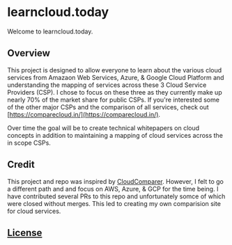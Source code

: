# learncloud.today

Welcome to learncloud.today. 

## Overview

This project is designed to allow everyone to learn about the various cloud services from Amazaon Web Services, Azure, & Google Cloud Platform and understanding the mapping of services across these 3 Cloud Service Providers (CSP). I chose to focus on these three as they currently make up nearly 70% of the market share for public CSPs. If you're interested some of the other major CSPs and the comparison of all services, check out [https://comparecloud.in/](https://comparecloud.in/). 

Over time the goal will be to create technical whitepapers on cloud concepts in addition to maintaining a mapping of cloud services across the in scope CSPs.

## Credit

This project and repo was inspired by [CloudComparer](https://github.com/ilyas-it83/CloudComparer). However, I felt to go a different path and and focus on AWS, Azure, & GCP for the time being. I have contributed several PRs to this repo and unfortunately somce of which were closed without merges. This led to creating my own comparision site for cloud services.

## [License](https://github.com/iamabrom/learncloud.today/blob/main/LICENSE)



